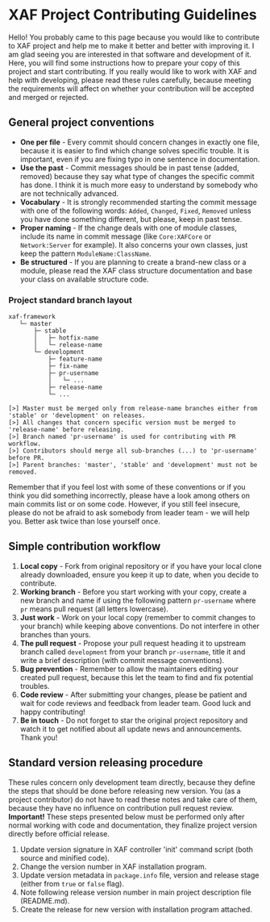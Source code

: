 # XAF Project Contributing Guidelines

Hello! You probably came to this page because you would like to contribute to XAF project and help me to make it better and better with improving it. I am glad seeing you are interested in that software and development of it. Here, you will find some instructions how to prepare your copy of this project and start contributing. If you really would like to work with XAF and help with developing, please read these rules carefully, because meeting the requirements will affect on whether your contribution will be accepted and merged or rejected.

## General project conventions

* **One per file** - Every commit should concern changes in exactly one file, because it is easier to find which change solves specific trouble. It is important, even if you are fixing typo in one sentence in documentation.
* **Use the past** - Commit messages should be in past tense (added, removed) because they say what type of changes the specific commit has done. I think it is much more easy to understand by somebody who are not technically advanced.
* **Vocabulary** - It is strongly recommended starting the commit message with one of the following words: `Added`, `Changed`, `Fixed`, `Removed` unless you have done something different, but please, keep in past tense.
* **Proper naming** - If the change deals with one of module classes, include its name in commit message (like `Core:XAFCore` or `Network:Server` for example). It also concerns your own classes, just keep the pattern `ModuleName:ClassName`.
* **Be structured** - If you are planning to create a brand-new class or a module, please read the XAF class structure documentation and base your class on available structure code.

### Project standard branch layout

```
xaf-framework
   └─ master
       ├─ stable
       │   ├─ hotfix-name
       │   └─ release-name
       └─ development
           ├─ feature-name
           ├─ fix-name
           ├─ pr-username
           │   └─ ...
           ├─ release-name
           └─ ...

[>] Master must be merged only from release-name branches either from 'stable' or 'development' on releases.
[>] All changes that concern specific version must be merged to 'release-name' before releasing.
[>] Branch named 'pr-username' is used for contributing with PR workflow.
[>] Contributors should merge all sub-branches (...) to 'pr-username' before PR.
[>] Parent branches: 'master', 'stable' and 'development' must not be removed.
```

Remember that if you feel lost with some of these conventions or if you think you did something incorrectly, please have a look among others on main commits list or on some code. However, if you still feel insecure, please do not be afraid to ask somebody from leader team - we will help you. Better ask twice than lose yourself once.

## Simple contribution workflow

1. **Local copy** - Fork from original repository or if you have your local clone already downloaded, ensure you keep it up to date, when you decide to contribute.
2. **Working branch** - Before you start working with your copy, create a new branch and name if using the following pattern `pr-username` where `pr` means pull request (all letters lowercase).
3. **Just work** - Work on your local copy (remember to commit changes to your branch) while keeping above conventions. Do not interfere in other branches than yours.
4. **The pull request** - Propose your pull request heading it to upstream branch called `development` from your branch `pr-username`, title it and write a brief description (with commit message conventions).
5. **Bug prevention** - Remember to allow the maintainers editing your created pull request, because this let the team to find and fix potential troubles.
6. **Code review** - After submitting your changes, please be patient and wait for code reviews and feedback from leader team. Good luck and happy contributing!
7. **Be in touch** - Do not forget to star the original project repository and watch it to get notified about all update news and announcements. Thank you!

## Standard version releasing procedure

These rules concern only development team directly, because they define the steps that should be done before releasing new version. You (as a project contributor) do not have to read these notes and take care of them, because they have no influence on contribution pull request review. **Important!** These steps presented below must be performed only after normal working with code and documentation, they finalize project version directly before official release.

1. Update version signature in XAF controller 'init' command script (both source and minified code).
2. Change the version number in XAF installation program.
3. Update version metadata in `package.info` file, version and release stage (either from `true` or `false` flag).
4. Note following release version number in main project description file (README.md).
5. Create the release for new version with installation program attached.
